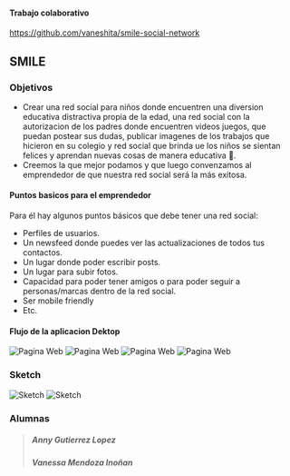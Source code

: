 #### Trabajo colaborativo 

https://github.com/vaneshita/smile-social-network

## SMILE

### Objetivos

+ Crear una red social para niños donde encuentren una diversion educativa distractiva propia de la edad, una red social con la autorizacion de los padres donde encuentren videos juegos, que puedan postear sus dudas, publicar imagenes de los trabajos que hicieron en su colegio y red social que brinda ue los niños se sientan felices y aprendan nuevas cosas de manera educativa :slightly_smiling_face:. 
+ Creemos la que mejor podamos y que luego  convenzamos al emprendedor de que nuestra red social será la más exitosa.

#### Puntos basicos para el emprendedor

Para él hay algunos puntos básicos que debe tener una red social:
+ Perfiles de usuarios.
+ Un newsfeed donde puedes ver las actualizaciones de todos tus contactos.
+ Un lugar donde poder escribir posts.
+ Un lugar para subir fotos.
+ Capacidad para poder tener amigos o para poder seguir a personas/marcas dentro de la red social.
+ Ser mobile friendly
+ Etc.
#### Flujo de la aplicacion Dektop
![Pagina Web](https://github.com/vaneshita/smile-social-network/raw/master/assets/img/desktop.gif "Gifs-smile")
![Pagina Web](https://github.com/vaneshita/smile-social-network/raw/master/assets/img/sign-up.gif "Gifs-smile")
![Pagina Web](https://github.com/vaneshita/smile-social-network/raw/master/assets/img/log-in.gif "Gifs-smile")
![Pagina Web](https://github.com/vaneshita/smile-social-network/raw/master/assets/img/account.gif "Gifs-smile")

### **Sketch**
![Sketch](https://github.com/vaneshita/smile-social-network/raw/master/assets/img/sketch-1.png "sketch")
![Sketch](https://github.com/vaneshita/smile-social-network/raw/master/assets/img/sketch2.png "sketch")

### **Alumnas**

>##### Anny Gutierrez Lopez
>##### Vanessa Mendoza Inoñan
